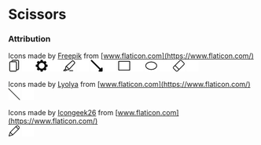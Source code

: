 # Scissors

### Attribution
Icons made by [Freepik](https://www.freepik.com) from [www.flaticon.com](https://www.flaticon.com/)  
![Copy](./icons/copy-black.png) ![Copy](./icons/copy-white.png) 
![Gear](./icons/gear-black.png) ![Gear](./icons/gear-white.png)
![Marker](./icons/marker-black.png) ![Marker](./icons/marker-white.png)
![Arrow](./icons/diagonal-arrow-black.png) ![Arrow](./icons/diagonal-arrow-white.png)
![Marker](./icons/rectangle-black.png) ![Marker](./icons/rectangle-white.png)
![Ellipse](./icons/ellipse-black.png) ![Ellipse](./icons/ellipse-white.png)
![Eraser](./icons/eraser-black.png) ![Eraser](./icons/eraser-white.png)  

Icons made by [Lyolya](https://www.flaticon.com/authors/lyolya) from [www.flaticon.com](https://www.flaticon.com/)  
![Line](./icons/diagonal-line-black.png) ![Line](./icons/diagonal-line-white.png)  

Icons made by [Icongeek26](https://www.flaticon.com/authors/icongeek26) from [www.flaticon.com](https://www.flaticon.com/)  
![Eraser](./icons/pen-black.png) ![Eraser](./icons/pen-white.png)  
